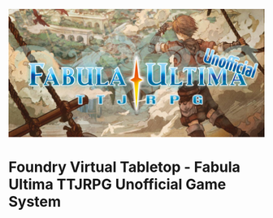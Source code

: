 ![Fabula Ultima TTJRPG Unofficial](https://github.com/MirkoPesenti/foundryvtt-fabula-ultima-ttjrpg-unoffical/blob/main/assets/img/ui/fabula-repo.jpg?raw=true)

# Foundry Virtual Tabletop - Fabula Ultima TTJRPG Unofficial Game System